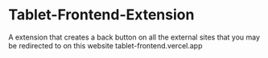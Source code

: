 # Tablet-Frontend-Extension
A extension that creates a back button on all the external sites that you may be redirected to on this website tablet-frontend.vercel.app
